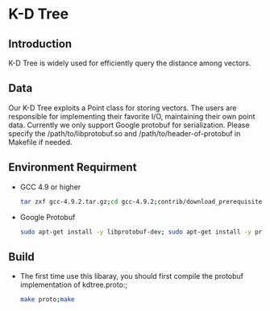 # K-D Tree

## Introduction
K-D Tree is widely used for efficiently query the distance among vectors.

## Data
Our K-D Tree exploits a Point class for storing vectors. The users are responsible for 
implementing their favorite I/O, maintaining their own point data. Currently we only
support Google protobuf for serialization. Please specify the /path/to/libprotobuf.so
and /path/to/header-of-protobuf in Makefile if needed.

## Environment Requirment
  * GCC 4.9 or higher

    ```bash
    tar zxf gcc-4.9.2.tar.gz;cd gcc-4.9.2;contrib/download_prerequisites;cd ..;mkdir buildc;cd buildc;../gcc-4.9.2/configure --disable-multilib;make -j 32;sudo make install;cd ..;
    ```
  * Google Protobuf

    ```bash
    sudo apt-get install -y libprotobuf-dev; sudo apt-get install -y protobuf-compiler;
    ```

## Build
  * The first time use this libaray, you should first compile the protobuf implementation of kdtree.proto:;

    ```bash
    make proto;make
    ```
